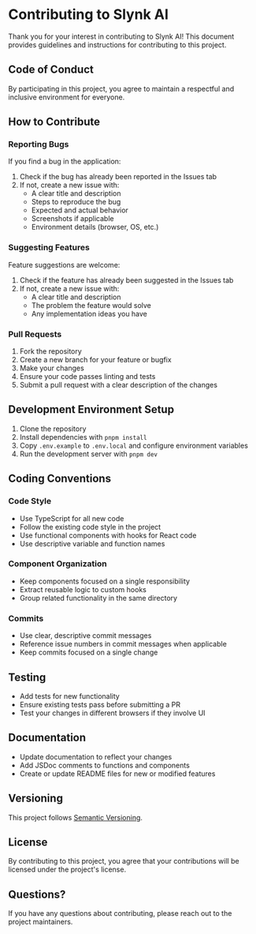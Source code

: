 # Contributing to Slynk AI

Thank you for your interest in contributing to Slynk AI! This document provides guidelines and instructions for contributing to this project.

## Code of Conduct

By participating in this project, you agree to maintain a respectful and inclusive environment for everyone.

## How to Contribute

### Reporting Bugs

If you find a bug in the application:

1. Check if the bug has already been reported in the Issues tab
2. If not, create a new issue with:
   - A clear title and description
   - Steps to reproduce the bug
   - Expected and actual behavior
   - Screenshots if applicable
   - Environment details (browser, OS, etc.)

### Suggesting Features

Feature suggestions are welcome:

1. Check if the feature has already been suggested in the Issues tab
2. If not, create a new issue with:
   - A clear title and description
   - The problem the feature would solve
   - Any implementation ideas you have

### Pull Requests

1. Fork the repository
2. Create a new branch for your feature or bugfix
3. Make your changes
4. Ensure your code passes linting and tests
5. Submit a pull request with a clear description of the changes

## Development Environment Setup

1. Clone the repository
2. Install dependencies with `pnpm install`
3. Copy `.env.example` to `.env.local` and configure environment variables
4. Run the development server with `pnpm dev`

## Coding Conventions

### Code Style

- Use TypeScript for all new code
- Follow the existing code style in the project
- Use functional components with hooks for React code
- Use descriptive variable and function names

### Component Organization

- Keep components focused on a single responsibility
- Extract reusable logic to custom hooks
- Group related functionality in the same directory

### Commits

- Use clear, descriptive commit messages
- Reference issue numbers in commit messages when applicable
- Keep commits focused on a single change

## Testing

- Add tests for new functionality
- Ensure existing tests pass before submitting a PR
- Test your changes in different browsers if they involve UI

## Documentation

- Update documentation to reflect your changes
- Add JSDoc comments to functions and components
- Create or update README files for new or modified features

## Versioning

This project follows [Semantic Versioning](https://semver.org/).

## License

By contributing to this project, you agree that your contributions will be licensed under the project's license.

## Questions?

If you have any questions about contributing, please reach out to the project maintainers. 